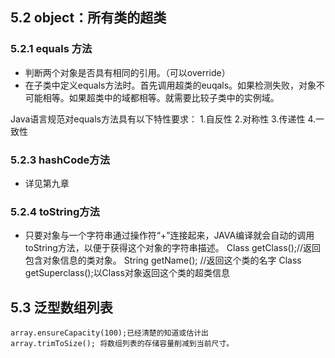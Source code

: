 
## 5.2 object：所有类的超类

### 5.2.1 equals 方法
- 判断两个对象是否具有相同的引用。（可以override）
- 在子类中定义equals方法时。首先调用超类的euqals。如果检测失败，对象不可能相等。如果超类中的域都相等。就需要比较子类中的实例域。

Java语言规范对equals方法具有以下特性要求：
1.自反性
2.对称性
3.传递性
4.一致性

### 5.2.3 hashCode方法
- 详见第九章
### 5.2.4 toString方法
- 只要对象与一个字符串通过操作符“+”连接起来，JAVA编译就会自动的调用toString方法，以便于获得这个对象的字符串描述。
	Class getClass();//返回包含对象信息的类对象。
	String getName(); //返回这个类的名字
	Class getSuperclass();以Class对象返回这个类的超类信息

## 5.3 泛型数组列表

	array.ensureCapacity(100);已经清楚的知道或估计出
	array.trimToSize(); 将数组列表的存储容量削减到当前尺寸。




